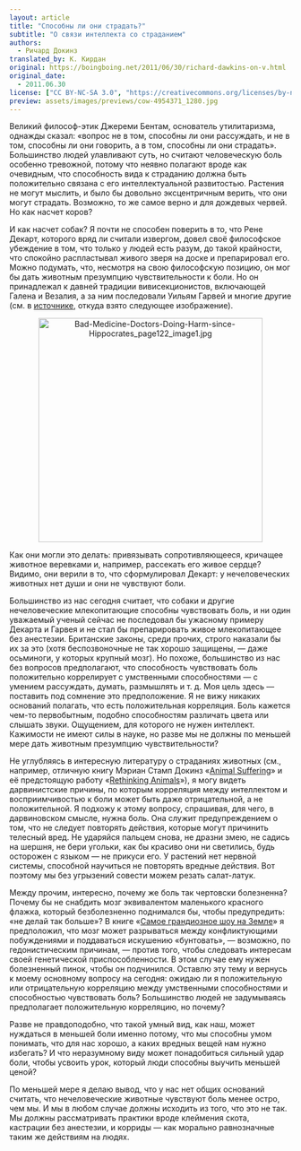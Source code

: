 ```yaml
---
layout: article
title: "Способны ли они страдать?"
subtitle: "О связи интеллекта со страданием"
authors:
  - Ричард Докинз
translated_by: К. Кирдан
original: https://boingboing.net/2011/06/30/richard-dawkins-on-v.html
original_date:
  - 2011.06.30
license: ["CC BY-NC-SA 3.0", "https://creativecommons.org/licenses/by-nc-sa/3.0/deed.ru"]
preview: assets/images/previews/cow-4954371_1280.jpg
---
```

Великий философ-этик Джереми Бентам, основатель утилитаризма, однажды сказал: «вопрос не в том, способны ли они рассуждать, и не в том, способны ли они говорить, а в том, способны ли они страдать». Большинство людей улавливают суть, но считают человеческую боль особенно тревожной, потому что неявно полагают вроде как очевидным, что способность вида к страданию должна быть положительно связана с его интеллектуальной развитостью. Растения не могут мыслить, и было бы довольно эксцентричным верить, что они могут страдать. Возможно, то же самое верно и для дождевых червей. Но как насчет коров?

И как насчет собак? Я почти не способен поверить в то, что Рене Декарт, которого вряд ли считали извергом, довел своё философское убеждение в том, что только у людей есть разум, до такой крайности, что спокойно распластывал живого зверя на доске и препарировал его. Можно подумать, что, несмотря на свою философскую позицию, он мог бы дать животным презумпцию чувствительности к боли. Но он принадлежал к давней традиции вивисекционистов, включающей Галена и Везалия, а за ним последовали Уильям Гарвей и многие другие (см. в [источнике](https://web.archive.org/web/20110704144023/https://fx.damasgate.com/harvey-and-vivisection/), откуда взято следующее изображение).

<center><img src="https://web.archive.org/web/20111123005926im_/http://fx.damasgate.com/wp-content/uploads/Bad-Medicine-Doctors-Doing-Harm-since-Hippocrates_page122_image1.jpg" alt="Bad-Medicine-Doctors-Doing-Harm-since-Hippocrates_page122_image1.jpg" height="400"/></center>

Как они могли это делать: привязывать сопротивляющееся, кричащее животное веревками и, например, рассекать его живое сердце? Видимо, они верили в то, что сформулировал Декарт: у нечеловеческих животных нет души и они не чувствуют боли.

Большинство из нас сегодня считает, что собаки и другие нечеловеческие млекопитающие способны чувствовать боль, и ни один уважаемый ученый сейчас не последовал бы ужасному примеру Декарта и Гарвея и не стал бы препарировать живое млекопитающее без анестезии. Британские законы, среди прочих, строго наказали бы их за это (хотя беспозвоночные не так хорошо защищены, — даже осьминоги, у которых крупный мозг). Но похоже, большинство из нас без вопросов предполагают, что способность чувствовать боль положительно коррелирует с умственными способностями — с умением рассуждать, думать, размышлять и т. д. Моя цель здесь — поставить под сомнение это предположение. Я не вижу никаких оснований полагать, что есть положительная корреляция. Боль кажется чем-то первобытным, подобно способностям различать цвета или слышать звуки. Ощущением, для которого не нужен интеллект. Кажимости не имеют силы в науке, но разве мы не должны по меньшей мере дать животным презумпцию чувствительности?

Не углубляясь в интересную литературу о страданиях животных (см., например, отличную книгу Мэриан Стамп Докинз «[Animal Suffering](https://www.amazon.com/dp/0412225905)» и её предстоящую работу «[Rethinking Animals](http://www.amazon.com/gp/redirect.html?ie=UTF8&location=http%3A%2F%2Fwww.amazon.com%2Fs%3Fie%3DUTF8%26sort%3Drelevancerank%26search-alias%3Dbooks%26ref_%3Dntt_athr_dp_sr_1%26field-author%3DMarian%2520Dawkins%23&tag=mitogo05-20&linkCode=ur2&camp=1789&creative=390957)»), я могу видеть дарвинистские причины, по которым корреляция между интеллектом и восприимчивостью к боли может быть даже отрицательной, а не положительной. Я подхожу к этому вопросу, спрашивая, для чего, в дарвиновском смысле, нужна боль. Она служит предупреждением о том, что не следует повторять действия, которые могут причинить телесный вред. Не ударяйся пальцем снова, не дразни змею, не садись на шершня, не бери угольки, как бы красиво они ни светились, будь осторожен с языком — не прикуси его. У растений нет нервной системы, способной научиться не повторять вредные действия. Вот поэтому мы без угрызений совести можем резать салат-латук.

Между прочим, интересно, почему же боль так чертовски болезненна? Почему бы не снабдить мозг эквивалентом маленького красного флажка, который безболезненно поднимался бы, чтобы предупредить: «не делай так больше»? В книге «[Самое грандиозное шоу на Земле](https://www.corpus.ru/products/dokinz-samoe-grandioznoe-shou-na-zemle.htm)» я предположил, что мозг может разрываться между конфликтующими побуждениями и поддаваться искушению «бунтовать», — возможно, по гедонистическим причинам, — против того, чтобы следовать интересам своей генетической приспособленности. В этом случае ему нужен болезненный пинок, чтобы он подчинился. Оставлю эту тему и вернусь к моему основному вопросу на сегодня: ожидаю ли я положительную или отрицательную корреляцию между умственными способностями и способностью чувствовать боль? Большинство людей не задумываясь предполагает положительную корреляцию, но почему?

Разве не правдоподобно, что такой умный вид, как наш, может нуждаться в меньшей боли именно потому, что мы способны умом понимать, что для нас хорошо, а каких вредных вещей нам нужно избегать? И что неразумному виду может понадобиться сильный удар боли, чтобы усвоить урок, который люди способны выучить меньшей ценой?

По меньшей мере я делаю вывод, что у нас нет общих оснований считать, что нечеловеческие животные чувствуют боль менее остро, чем мы. И мы в любом случае должны исходить из того, что это не так. Мы должны рассматривать практики вроде клеймения скота, кастрации без анестезии, и корриды — как морально равнозначные таким же действиям на людях.
